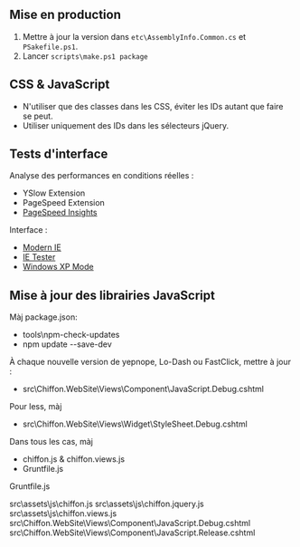 Mise en production
------------------

1. Mettre à jour la version dans `etc\AssemblyInfo.Common.cs` et `PSakefile.ps1`.
2. Lancer `scripts\make.ps1 package`

CSS & JavaScript
----------------

* N'utiliser que des classes dans les CSS, éviter les IDs autant que faire se peut.
* Utiliser uniquement des IDs dans les sélecteurs jQuery.

Tests d'interface
-----------------

Analyse des performances en conditions réelles :
* YSlow Extension
* PageSpeed Extension
* [PageSpeed Insights](http://developers.google.com/speed/pagespeed/insights/)

Interface :
* [Modern IE](http://www.modern.ie/)
* [IE Tester](http://my-debugbar.com/wiki/IETester/HomePage)
* [Windows XP Mode](http://windows.microsoft.com/en-us/windows7/products/features/windows-xp-mode)


Mise à jour des librairies JavaScript
-------------------------------------

Màj package.json:
- tools\npm-check-updates
- npm update --save-dev

À chaque nouvelle version de yepnope, Lo-Dash ou FastClick, mettre à jour :
- src\Chiffon.WebSite\Views\Component\JavaScript.Debug.cshtml

Pour less, màj
- src\Chiffon.WebSite\Views\Widget\StyleSheet.Debug.cshtml

Dans tous les cas, màj
- chiffon.js & chiffon.views.js
- Gruntfile.js

Gruntfile.js

src\assets\js\chiffon.js
src\assets\js\chiffon.jquery.js
src\assets\js\chiffon.views.js
src\Chiffon.WebSite\Views\Component\JavaScript.Debug.cshtml
src\Chiffon.WebSite\Views\Component\JavaScript.Release.cshtml
